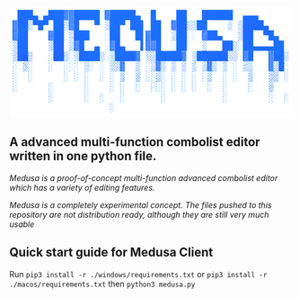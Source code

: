 ![](logos/medusa-whitebg.png)

## A advanced multi-function combolist editor written in one python file.
*Medusa is a proof-of-concept multi-function advanced combolist editor which has a variety of editing features.*

*Medusa is a completely experimental concept. The files pushed to this repository are not distribution ready, although they are still very much usable*


## Quick start guide for Medusa Client
Run ```pip3 install -r ./windows/requirements.txt``` or ```pip3 install -r ./macos/requirements.txt```
then ```python3 medusa.py```
